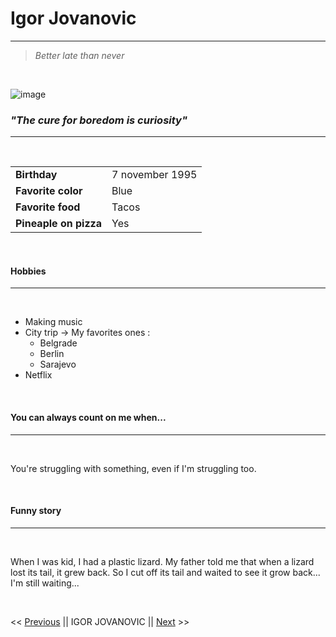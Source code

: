 # Igor Jovanovic
-----------------


>*Better late than never*

<br/>

![image](./1664530067412.jpg)


### *"The cure for boredom is curiosity"*
-------------------------------------------

<br/>

|                       |                 |
|:----------------------|:----------------| 
| **Birthday**          | 7 november 1995 |
| **Favorite color**    | Blue            |
| **Favorite food**     | Tacos           |
| **Pineaple on pizza** | Yes             |

<br/>

#### Hobbies
--------------

<br/>

* Making music
* City trip -> My favorites ones : 
    - Belgrade
    - Berlin
    - Sarajevo
* Netflix

<br/>

#### You can always count on me when...
-----------------------------------------

<br/>

You're struggling with something, even if I'm struggling too.

<br/>

#### Funny story 
-----------------

<br/>

When I was kid, I had a plastic lizard. My father told me that when a lizard lost its tail, it grew back. So I cut off its tail and waited to see it grow back... I'm still waiting...

<br/>

<< [Previous](https://github.com/hanaelle/markdown-challenge) || IGOR JOVANOVIC || [Next](https://github.com/TreshMiralissa/markdown-challenge-) >>


